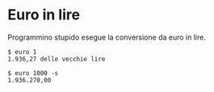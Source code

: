 # Euro in lire
Programmino stupido esegue la conversione da euro in lire.

```
$ euro 1
1.936,27 delle vecchie lire

$ euro 1000 -s
1.936.270,00
```
